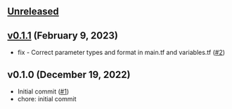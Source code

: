 <a name="unreleased"></a>
## [Unreleased]



<a name="v0.1.1"></a>
## [v0.1.1] (February 9, 2023)

- fix - Correct parameter types and format in main.tf and variables.tf ([#2](https://github.com/spotinst/terraform-spotinst-ocean-gcp-k8s-vng/issues/2))


<a name="v0.1.0"></a>
## v0.1.0 (December 19, 2022)

- Initial commit ([#1](https://github.com/spotinst/terraform-spotinst-ocean-gcp-k8s-vng/issues/1))
- chore: initial commit


[Unreleased]: https://github.com/spotinst/terraform-spotinst-ocean-gcp-k8s-vng/compare/v0.1.1...HEAD
[v0.1.1]: https://github.com/spotinst/terraform-spotinst-ocean-gcp-k8s-vng/compare/0.1.0...v0.1.1

